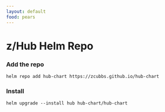 ```yaml
---
layout: default
food: pears
---
```


# z/Hub Helm Repo

### Add the repo
`helm repo add hub-chart https://zcubbs.github.io/hub-chart`

### Install
`helm upgrade --install hub hub-chart/hub-chart`
